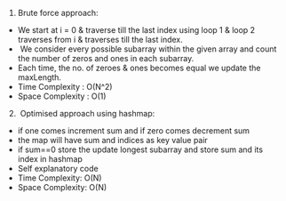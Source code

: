 1. Brute force approach:
* We start at i = 0 & traverse till the last index using loop 1 & loop 2 traverses from i & traverses till the last index.
*  We consider every possible subarray within the given array and count the number of zeros and ones in each subarray.
* Each time, the no. of zeroes & ones becomes equal we update the maxLength.
* Time Complexity : O(N^2)
* Space Complexity : O(1)
2.  Optimised approach using hashmap:
* if one comes increment sum and if zero comes decrement sum
* the map will have sum and indices as key value pair
* if sum==0 store the update longest subarray and store sum and its index in hashmap
* Self explanatory code
* Time Complexity: O(N)
* Space Complexity: O(N)
